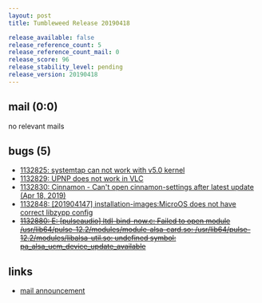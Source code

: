 ```yaml
---
layout: post
title: Tumbleweed Release 20190418

release_available: false
release_reference_count: 5
release_reference_count_mail: 0
release_score: 96
release_stability_level: pending
release_version: 20190418
---
```


## mail (0:0)

no relevant mails

## bugs (5)

<!--more-->

- [1132825: systemtap can not work with v5.0 kernel](https://bugzilla.opensuse.org/show_bug.cgi?id=1132825)
- [1132829: UPNP does not work in VLC](https://bugzilla.opensuse.org/show_bug.cgi?id=1132829)
- [1132830: Cinnamon - Can't open cinnamon-settings after latest update (Apr 18, 2019)](https://bugzilla.opensuse.org/show_bug.cgi?id=1132830)
- [1132848: \[201904147\] installation-images:MicroOS does not have correct libzypp config](https://bugzilla.opensuse.org/show_bug.cgi?id=1132848)
- ~~[1132880: E: \[pulseaudio\] ltdl-bind-now.c: Failed to open module /usr/lib64/pulse-12.2/modules/module-alsa-card.so: /usr/lib64/pulse-12.2/modules/libalsa-util.so: undefined symbol: pa_alsa_ucm_device_update_available](https://bugzilla.opensuse.org/show_bug.cgi?id=1132880)~~



## links

- [mail announcement](https://lists.opensuse.org/opensuse-factory/2019-04/msg00304.html)
